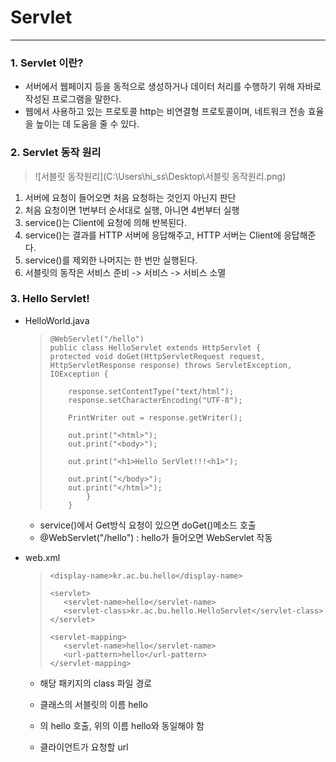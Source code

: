# Servlet

------

### 1. Servlet 이란?

- 서버에서 웹페이지 등을 동적으로 생성하거나 데이터 처리를 수행하기 위해 자바로 작성된 프로그램을 말한다.
- 웹에서 사용하고 있는 프로토콜 http는 비연결형 프로토콜이며, 네트워크 전송 효율을 높이는 데 도움을 줄 수 있다.

### 2. Servlet 동작 원리

> ![서블릿 동작원리](C:\Users\hi_ss\Desktop\서블릿 동작원리.png)

1.  서버에 요청이 들어오면 처음 요청하는 것인지 아닌지 판단
2.  처음 요청이면 1번부터 순서대로 실행, 아니면 4번부터 실행
3.  service()는 Client에 요청에 의해 반복된다.
4.  service()는 결과를 HTTP 서버에 응답해주고, HTTP 서버는 Client에 응답해준다.
5.  service()를 제외한 나머지는 한 번만 실행된다.
6.  서블릿의 동작은 서비스 준비 -> 서비스 -> 서비스 소멸

### 3. Hello Servlet!

- HelloWorld.java

  > ```
  > @WebServlet("/hello")
  > public class HelloServlet extends HttpServlet {
  > protected void doGet(HttpServletRequest request, HttpServletResponse response) throws ServletException, IOException {
  > 
  > 	response.setContentType("text/html");
  > 	response.setCharacterEncoding("UTF-8");
  > 
  > 	PrintWriter out = response.getWriter();
  > 
  > 	out.print("<html>");
  > 	out.print("<body>");
  > 
  > 	out.print("<h1>Hello SerVlet!!!<h1>");
  > 
  > 	out.print("</body>");
  > 	out.print("</html>");
  >         }
  >     }
  > ```

  - service()에서 Get방식 요청이 있으면 doGet()메소드 호출
  - @WebServlet("/hello") : hello가  들어오면 WebServlet 작동

- web.xml

  > ```
  > <display-name>kr.ac.bu.hello</display-name>
  > 
  > <servlet>
  >    <servlet-name>hello</servlet-name>
  >    <servlet-class>kr.ac.bu.hello.HelloServlet</servlet-class>
  > </servlet>
  > 
  > <servlet-mapping>
  >    <servlet-name>hello</servlet-name>
  >    <url-pattern>hello</url-pattern>
  > </servlet-mapping>
  > ```

  - <servlet-class>  해당 패키지의 class 파일 경로

  - <servlet-name> 클래스의 서블릿의 이름 hello

  - <servlet-mapping> 의 <servlet-name> hello 호출,  위의 이름 hello와 동일해야 함

  - <url-pattern>  클라이언트가 요청할 url

    